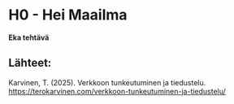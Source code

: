 # H0 - Hei Maailma

**Eka tehtävä** 

## Lähteet:
Karvinen, T. (2025). Verkkoon tunkeutuminen ja tiedustelu.
https://terokarvinen.com/verkkoon-tunkeutuminen-ja-tiedustelu/
